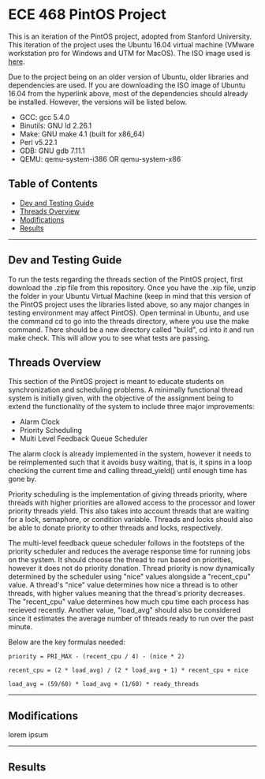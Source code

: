 # ECE 468 PintOS Project
This is an iteration of the PintOS project, adopted from Stanford University.
This iteration of the project uses the Ubuntu 16.04 virtual machine (VMware workstation pro for Windows and UTM for MacOS).
The ISO image used is [here](https://releases.ubuntu.com/16.04/).

Due to the project being on an older version of Ubuntu, older libraries and dependencies are used. If you are downloading the
ISO image of Ubuntu 16.04 from the hyperlink above, most of the dependencies should already be installed. However, the versions
will be listed below.
<ul>
  <li>GCC: gcc 5.4.0</li>
  <li>Binutils: GNU ld 2.26.1</li>
  <li>Make: GNU make 4.1 (built for x86_64)</li>
  <li>Perl v5.22.1</li>
  <li>GDB: GNU gdb 7.11.1</li>
  <li>QEMU: qemu-system-i386 OR qemu-system-x86</li>
</ul>

## Table of Contents
* [Dev and Testing Guide](#dev-and-testing-guide)
* [Threads Overview](#threads-overview)
* [Modifications](#modifications)
* [Results](#results)

<hr>

## Dev and Testing Guide

To run the tests regarding the threads section of the PintOS project, first download the .zip file from this repository.
Once you have the .xip file, unzip the folder in your Ubuntu Virtual Machine (keep in mind that this version of the PintOS 
project uses the libraries listed above, so any major changes in testing environment may affect PintOS). Open terminal in 
Ubuntu, and use the command cd to go into the threads directory, where you use the make command. There should be a new 
directory called "build", cd into it and run make check. This will allow you to see what tests are passing.

## Threads Overview
This section of the PintOS project is meant to educate students on synchronization and scheduling problems. A minimally
functional thread system is initially given, with the objective of the assignment being to extend the functionality of
the system to include three major improvements:
<ul>
  <li>Alarm Clock</li>
  <li>Priority Scheduling</li>
  <li>Multi Level Feedback Queue Scheduler</li>
</ul>

The alarm clock is already implemented in the system, however it needs to be reimplemented such that it avoids busy waiting,
that is, it spins in a loop checking the current time and calling thread_yield() until enough time has gone by.

Priority scheduling is the implementation of giving threads priority, where threads with higher priorities are allowed
access to the processor and lower priority threads yield. This also takes into account threads that are waiting for a lock,
 semaphore, or condition variable. Threads and locks should also be able to donate priority to other threads and locks, respectively.

The multi-level feedback queue scheduler follows in the footsteps of the priority scheduler and reduces the average 
response time for running jobs on the system. It should choose the thread to run based on priorities, however it does not 
do priority donation. Thread priority is now dynamically determined by the scheduler using "nice" values alongside
a "recent_cpu" value. A thread's "nice" value determines how nice a thread is to other threads, with higher values meaning 
that the thread's priority decreases. The "recent_cpu" value determines how much cpu time each process has recieved 
recently. Another value, "load_avg" should also be considered since it estimates the average number of threads ready to run
over the past minute.

Below are the key formulas needed:
```
priority = PRI_MAX - (recent_cpu / 4) - (nice * 2)
```
```
recent_cpu = (2 * load_avg) / (2 * load_avg + 1) * recent_cpu + nice
```
```
load_avg = (59/60) * load_avg + (1/60) * ready_threads
```
<hr>

## Modifications
lorem ipsum

<hr>

## Results
